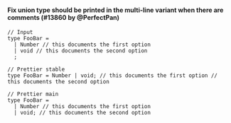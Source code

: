 #### Fix union type should be printed in the multi-line variant when there are comments (#13860 by @PerfectPan)

<!-- prettier-ignore -->
```tsx
// Input
type FooBar = 
  | Number // this documents the first option
  | void // this documents the second option
  ;

// Prettier stable
type FooBar = Number | void; // this documents the first option // this documents the second option

// Prettier main
type FooBar =
  | Number // this documents the first option
  | void; // this documents the second option
```
